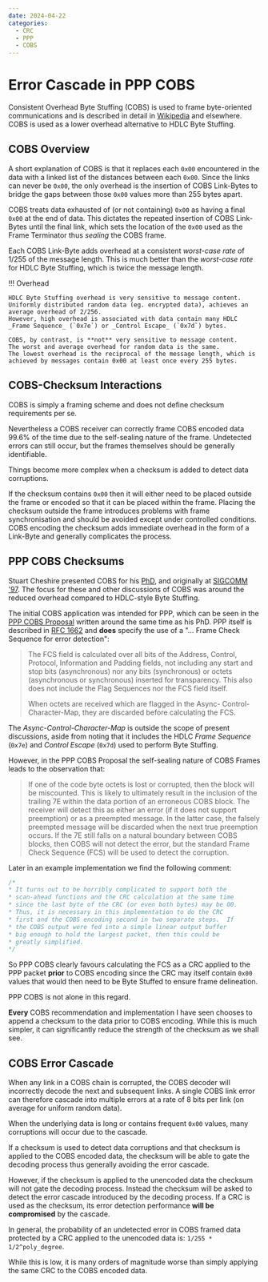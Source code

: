 ```yaml
---
date: 2024-04-22
categories:
  - CRC
  - PPP
  - COBS
---
```


# Error Cascade in PPP COBS

Consistent Overhead Byte Stuffing (COBS) is used to frame byte-oriented communications and is described in detail in [Wikipedia](https://en.wikipedia.org/wiki/Consistent_Overhead_Byte_Stuffing) and elsewhere.
COBS is used as a lower overhead alternative to HDLC Byte Stuffing.

## COBS Overview

A short explanation of COBS is that it replaces each `0x00` encountered in the data
with a linked list of the distances between each `0x00`.
Since the links can never be `0x00`,
the only overhead is the insertion of COBS Link-Bytes
to bridge the gaps between those `0x00` values more than 255 bytes apart.

COBS treats data exhausted of (or not containing) `0x00` as having a final `0x00` at the end of data.
This dictates the repeated insertion of COBS Link-Bytes until the final link,
which sets the location of the `0x00` used as the Frame Terminator thus _sealing_ the COBS frame.

Each COBS Link-Byte adds overhead at a consistent _worst-case rate_ of 1/255 of the message length.
This is much better than the _worst-case rate_ for HDLC Byte Stuffing, which is twice the message length.

!!! Overhead

    HDLC Byte Stuffing overhead is very sensitive to message content.
    Uniformly distributed random data (eg. encrypted data), achieves an average overhead of 2/256.
    However, high overhead is associated with data contain many HDLC _Frame Sequence_ (`0x7e`) or _Control Escape_ (`0x7d`) bytes.

    COBS, by contrast, is **not** very sensitive to message content.
    The worst and average overhead for random data is the same.
    The lowest overhead is the reciprocal of the message length, which is achieved by messages contain 0x00 at least once every 255 bytes.

## COBS-Checksum Interactions

COBS is simply a framing scheme and does not define checksum requirements per se.

Nevertheless a COBS receiver can correctly frame COBS encoded data 99.6% of the time due to the self-sealing nature of the frame.
Undetected errors can still occur, but the frames themselves should be generally identifiable.

Things become more complex when a checksum is added to detect data corruptions.

If the checksum contains `0x00` then it will either need to be placed outside the frame or encoded so that it can be placed within the frame.
Placing the checksum outside the frame introduces problems with frame synchronisation and should be avoided except under controlled conditions.
COBS encoding the checksum adds immediate overhead in the form of a Link-Byte and generally complicates the process.

## PPP COBS Checksums

Stuart Cheshire presented COBS for his [PhD](http://stuartcheshire.org/papers/Dissertation.ps),
and originally at [SIGCOMM '97](http://stuartcheshire.org/papers/COBSforSIGCOMM.ps).
The focus for these and other discussions of COBS was around the reduced overhead compared to HDLC-style Byte Stuffing.

The initial COBS application was intended for PPP,
which can be seen in the [PPP COBS Proposal](https://www.ietf.org/archive/id/draft-ietf-pppext-cobs-00.txt)
written around the same time as his PhD.
PPP itself is described in [RFC 1662](https://datatracker.ietf.org/doc/html/rfc1662.html)
and **does** specify the use of a "... Frame Check Sequence for error detection":

> The FCS field is calculated over all bits of the Address, Control,
> Protocol, Information and Padding fields, not including any start
> and stop bits (asynchronous) nor any bits (synchronous) or octets
> (asynchronous or synchronous) inserted for transparency.  This
> also does not include the Flag Sequences nor the FCS field itself.
>
> When octets are received which are flagged in the Async-
> Control-Character-Map, they are discarded before calculating
> the FCS.

The _Async-Control-Character-Map_ is outside the scope of present discussions,
aside from noting that it includes the HDLC _Frame Sequence_ (`0x7e`) and
_Control Escape_ (`0x7d`) used to perform Byte Stuffing.

However, in the PPP COBS Proposal the self-sealing nature of COBS Frames leads to the observation that:

> If one of the code byte octets is lost or corrupted, then the block
> will be miscounted.  This is likely to ultimately result in the
> inclusion of the trailing 7E within the data portion of an erroneous
> COBS block.  The receiver will detect this as either an error (if it
> does not support preemption) or as a preempted message.  In the
> latter case, the falsely preempted message will be discarded when the
> next true preemption occurs.  If the 7E still falls on a natural
> boundary between COBS blocks, then COBS will not detect the error,
> but the standard Frame Check Sequence (FCS) will be used to detect
> the corruption.

Later in an example implementation we find the following comment:

``` c
/*
* It turns out to be horribly complicated to support both the
* scan-ahead functions and the CRC calculation at the same time
* since the last byte of the CRC (or even both bytes) may be 00.
* Thus, it is necessary in this implementation to do the CRC
* first and the COBS encoding second in two separate steps.  If
* the COBS output were fed into a simple linear output buffer
* big enough to hold the largest packet, then this could be
* greatly simplified.
*/

```

So PPP COBS clearly favours calculating the FCS as a CRC applied to the PPP packet
**prior** to COBS encoding since the CRC may itself contain `0x00` values
that would then need to be Byte Stuffed to ensure frame delineation.

PPP COBS is not alone in this regard.

**Every** COBS recommendation and implementation I have seen chooses to append a checksum to the data prior to COBS encoding.
While this is much simpler, it can significantly reduce the strength of the checksum as we shall see.

## COBS Error Cascade

When any link in a COBS chain is corrupted, the COBS decoder will incorrectly decode the next and subsequent links.
A single COBS link error can therefore cascade into multiple errors at a rate of 8 bits per link (on average for uniform random data).

When the underlying data is long or contains frequent `0x00` values, many corruptions will occur due to the cascade.

If a checksum is used to detect data corruptions
and that checksum is applied to the COBS encoded data,
the checksum will be able to gate the decoding process
thus generally avoiding the error cascade.

However, if the checksum is applied to the unencoded data
the checksum will not gate the decoding process.
Instead the checksum will be asked to detect the error cascade
introduced by the decoding process.
If a CRC is used as the checksum,
its error detection performance **will be compromised** by the cascade.

In general, the probability of an undetected error in COBS framed data
protected by a CRC applied to the unencoded data is:
`1/255 * 1/2^poly_degree`.

While this is low, it is many orders of magnitude worse than simply applying the same CRC to the COBS encoded data.

